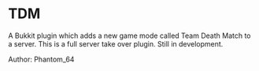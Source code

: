 TDM
===

A Bukkit plugin which adds a new game mode called Team Death Match to a server.
This is a full server take over plugin. Still in development.

Author: Phantom_64
